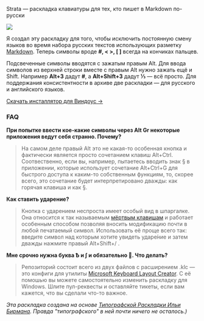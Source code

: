 Strata — раскладка клавиатуры для тех, кто пишет в Markdown по-русски

[<img src="https://habrastorage.org/files/95c/796/f17/95c796f1789f485cb719d55c21a63519.jpg"/>](https://habrastorage.org/files/95c/796/f17/95c796f1789f485cb719d55c21a63519.jpg)

Я создал эту раскладку для того, чтобы исключить постоянную смену языков во время набора русских текстов использующих разметку [Markdown](https://github.com/adam-p/markdown-here/wiki/Markdown-Cheatsheet). Теперь символы вроде **#, < >, [ ]** всегда на кончиках пальцев.

Подсвеченные символы вводятся с зажатым правым Alt. Для ввода символов из верхней строки вместе с правым Alt нужно зажать ещё и Shift. Например **Alt+3** дадут **#**, а **Alt+Shift+3** дадут **⅓** — всё просто. Для поддержания консистентности в архиве две раскладки — для русского и английского языков.

[Скачать инсталлятор для Виндоус →](https://github.com/Atarity/Strata/releases/download/v0.1/Strata.Markdown.Layout.Installer.v01.zip)

### FAQ
**При попытке ввести кое-какие символы через Alt Gr некоторые приложения ведут себя странно. Почему?**

>На самом деле правый Alt это не какая-то особенная кнопка и фактически является просто сочетанием клавиш Alt+Ctrl. Соотвественно, если вы, например, пытаетесь вводить знак § в приложении, которые использует сочетание Alt+Ctrl+G для быстрого доступа к каким-то собственным функциям, то, скорее всего, это сочетание будет интерпретировано дважды: как горячая клавиша и как §.

**Как ставить ударение?**

>Кнопка с ударением неспроста имеет особый вид в шпаргалке. Она относится к так называемым [мёртвым клавишам](https://ru.wikipedia.org/wiki/%D0%9C%D1%91%D1%80%D1%82%D0%B2%D1%8B%D0%B5_%D0%BA%D0%BB%D0%B0%D0%B2%D0%B8%D1%88%D0%B8) и работает особенным способом позволяя вносить модификацию почти в любой печатаемый символ. Использовать её проще всего так: введите символ над которым хотите увидеть ударе́ние и затем дважды нажмите правый Alt+Shift+/ .

**Мне срочно нужна буква Ѣ и ∫ и обязательно 💩. Что делать?**

>Репозиторий состоит всего из двух файлов с расширением .klc — это конфиги для утилиты [Microsoft Keyboard Layout Creator](http://www.microsoft.com/en-us/download/details.aspx?id=22339). С её помошью вы можете самостоятельно изменить раскладку для Windows. Шлите пул-реквесты и оставляйте тикеты, если вам кажется, что вы сделали что-то важное.

*Эта раскладка создана на основе [Типографской Раскладки Ильи Бирмана](http://ilyabirman.ru/projects/typography-layout/). Правда "типографского" в ней почти ничего не осталось.)*

